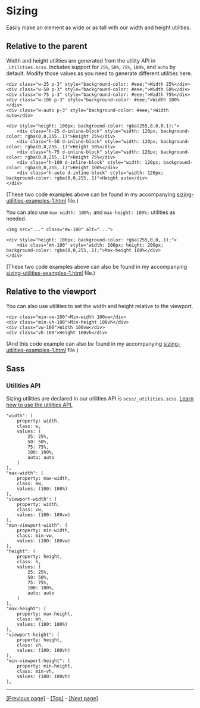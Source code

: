 # Sizing

Easily make an element as wide or as tall with our width and height utilities.

## Relative to the parent

Width and height utilities are generated from the utility API in `_utilities.scss`. Includes support for `25%`, `50%`, `75%`, `100%`, and `auto` by default. Modify those values as you need to generate different utilities here.
```
<div class="w-25 p-3" style="background-color: #eee;">Width 25%</div>
<div class="w-50 p-3" style="background-color: #eee;">Width 50%</div>
<div class="w-75 p-3" style="background-color: #eee;">Width 75%</div>
<div class="w-100 p-3" style="background-color: #eee;">Width 100%</div>
<div class="w-auto p-3" style="background-color: #eee;">Width auto</div>
```
```
<div style="height: 100px; background-color: rgba(255,0,0,0.1);">
    <div class="h-25 d-inline-block" style="width: 120px; background-color: rgba(0,0,255,.1)">Height 25%</div>
    <div class="h-50 d-inline-block" style="width: 120px; background-color: rgba(0,0,255,.1)">Height 50%</div>
    <div class="h-75 d-inline-block" style="width: 120px; background-color: rgba(0,0,255,.1)">Height 75%</div>
    <div class="h-100 d-inline-block" style="width: 120px; background-color: rgba(0,0,255,.1)">Height 100%</div>
    <div class="h-auto d-inline-block" style="width: 120px; background-color: rgba(0,0,255,.1)">Height auto</div>
</div>
```
(These two code examples above can be found in my accompanying [sizing-utilities-examples-1.html](https://github.com/AndrewSRea/My_Learning_Port/blob/main/Bootstrap/Utilities/Sizing/sizing-utilities-examples-1.htmll) file.)

You can also use `max-width: 100%;` and `max-height: 100%;` utilities as needed.
```
<img src="..." class="mw-100" alt="...">
```
```
<div style="height: 100px; background-color: rgba(255,0,0,.1);">
    <div class="mh-100" style="width: 100px; height: 200px; background-color: rgba(0,0,255,.1);">Max-height 100%</div>
</div>
```
(These two code examples above can also be found in my accompanying [sizing-utilities-examples-1.html](https://github.com/AndrewSRea/My_Learning_Port/blob/main/Bootstrap/Utilities/Sizing/sizing-utilities-examples-1.htmll) file.)

## Relative to the viewport

You can also use utilities to set the width and height relative to the viewport.
```
<div class="min-vw-100">Min-width 100vw</div>
<div class="min-vh-100">Min-height 100vh</div>
<div class="vw-100">Width 100vw</div>
<div class="vh-100">Height 100vh</div>
```
(And this code example can also be found in my accompanying [sizing-utilities-examples-1.html](https://github.com/AndrewSRea/My_Learning_Port/blob/main/Bootstrap/Utilities/Sizing/sizing-utilities-examples-1.htmll) file.)

## Sass

### Utilities API

Sizing utilities are declared in our utilities API is `scss/_utilities.scss`. [Learn how to use the utilities API.](https://github.com/AndrewSRea/My_Learning_Port/tree/main/Bootstrap/Utilities/API#using-the-api)
```
"width": (
    property: width,
    class: w,
    values: (
        25: 25%,
        50: 50%,
        75: 75%,
        100: 100%,
        auto: auto
    )
),
"max-width": (
    property: max-width,
    class: mw,
    values: (100: 100%)
),
"viewport-width": (
    property: width,
    class: vw,
    values: (100: 100vw)
),
"min-viewport-width": (
    property: min-width,
    class: min-vw,
    values: (100: 100vw)
),
"height": (
    property: height,
    class: h,
    values: (
        25: 25%,
        50: 50%,
        75: 75%,
        100: 100%,
        auto: auto
    )
),
"max-height": (
    property: max-height,
    class: mh,
    values: (100: 100%)
),
"viewport-height": (
    property: height,
    class: vh,
    values: (100: 100vh)
),
"min-viewport-height": (
    property: min-height,
    class: min-vh,
    values: (100: 100vh)
),
```

<hr>

[[Previous page]](https://github.com/AndrewSRea/My_Learning_Port/tree/main/Bootstrap/Utilities/Shadows#shadows) - [[Top]](https://github.com/AndrewSRea/My_Learning_Port/tree/main/Bootstrap/Utilities/Sizing#sizing) - [[Next page]](https://github.com/AndrewSRea/My_Learning_Port/tree/main/Bootstrap/Utilities/Text#text)
